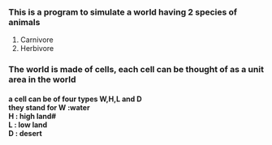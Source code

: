 ### This is a program to simulate a world having 2 species of animals
<ol>
<li>Carnivore</li>
<li>Herbivore</li>
</ol>

### The world is made of cells, each cell can be thought of as a unit area in the world
#### a cell can be of four types W,H,L and D <br>they stand for W :water <br>H : high land# <br>L : low land <br>D : desert <br>

